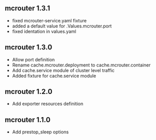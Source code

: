 ## mcrouter 1.3.1
- fixed mcrouter-service.yaml fixture
- added a default value for .Values.mcrouter.port
- fixed identation in values.yaml

## mcrouter 1.3.0
- Allow port definition
- Rename cache.mcrouter.deployment to cache.mcrouter.container
- Add cache.service module of cluster level traffic
- Added fixture for cache.service module

## mcrouter  1.2.0
- Add exporter resources definition

## mcrouter  1.1.0
- Add prestop_sleep options

